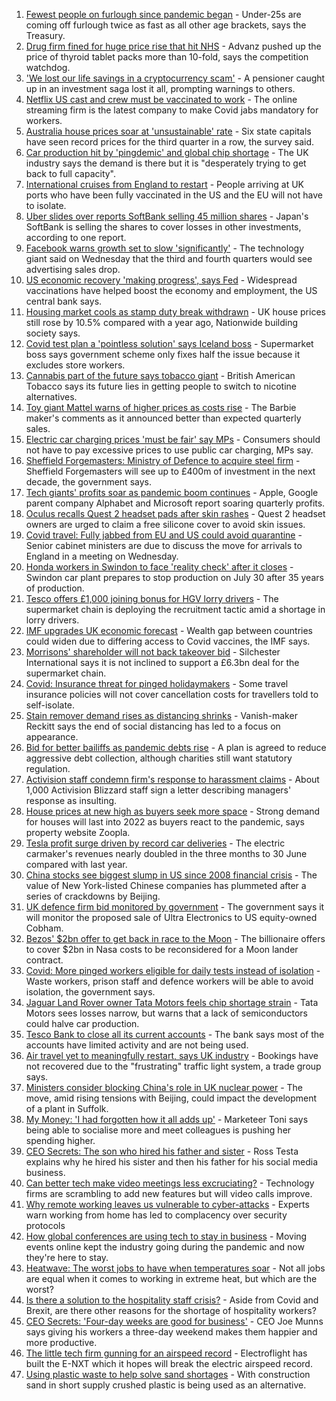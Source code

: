 1. [Fewest people on furlough since pandemic began](https://www.bbc.co.uk/news/business-57981760) - Under-25s are coming off furlough twice as fast as all other age brackets, says the Treasury.
2. [Drug firm fined for huge price rise that hit NHS](https://www.bbc.co.uk/news/business-58009149) - Advanz pushed up the price of thyroid tablet packs more than 10-fold, says the competition watchdog.
3. ['We lost our life savings in a cryptocurrency scam'](https://www.bbc.co.uk/news/business-57983458) - A pensioner caught up in an investment saga lost it all, prompting warnings to others.
4. [Netflix US cast and crew must be vaccinated to work](https://www.bbc.co.uk/news/business-58006810) - The online streaming firm is the latest company to make Covid jabs mandatory for workers.
5. [Australia house prices soar at 'unsustainable' rate](https://www.bbc.co.uk/news/business-58007746) - Six state capitals have seen record prices for the third quarter in a row, the survey said.
6. [Car production hit by 'pingdemic' and global chip shortage](https://www.bbc.co.uk/news/business-58002724) - The UK industry says the demand is there but it is "desperately trying to get back to full capacity".
7. [International cruises from England to restart](https://www.bbc.co.uk/news/business-58006163) - People arriving at UK ports who have been fully vaccinated in the US and the EU will not have to isolate.
8. [Uber slides over reports SoftBank selling 45 million shares](https://www.bbc.co.uk/news/business-58007745) - Japan's SoftBank is selling the shares to cover losses in other investments, according to one report.
9. [Facebook warns growth set to slow 'significantly'](https://www.bbc.co.uk/news/business-58006689) - The technology giant said on Wednesday that the third and fourth quarters would see advertising sales drop.
10. [US economic recovery 'making progress', says Fed](https://www.bbc.co.uk/news/business-57979270) - Widespread vaccinations have helped boost the economy and employment, the US central bank says.
11. [Housing market cools as stamp duty break withdrawn](https://www.bbc.co.uk/news/business-57997492) - UK house prices still rose by 10.5% compared with a year ago, Nationwide building society says.
12. [Covid test plan a 'pointless solution' says Iceland boss](https://www.bbc.co.uk/news/business-57916620) - Supermarket boss says government scheme only fixes half the issue because it excludes store workers.
13. [Cannabis part of the future says tobacco giant](https://www.bbc.co.uk/news/business-57995285) - British American Tobacco says its future lies in getting people to switch to nicotine alternatives.
14. [Toy giant Mattel warns of higher prices as costs rise](https://www.bbc.co.uk/news/business-57993497) - The Barbie maker's comments as it announced better than expected quarterly sales.
15. [Electric car charging prices 'must be fair' say MPs](https://www.bbc.co.uk/news/business-57963912) - Consumers should not have to pay excessive prices to use public car charging, MPs say.
16. [Sheffield Forgemasters: Ministry of Defence to acquire steel firm](https://www.bbc.co.uk/news/uk-england-south-yorkshire-57997858) - Sheffield Forgemasters will see up to £400m of investment in the next decade, the government says.
17. [Tech giants' profits soar as pandemic boom continues](https://www.bbc.co.uk/news/business-57979268) - Apple, Google parent company Alphabet and Microsoft report soaring quarterly profits.
18. [Oculus recalls Quest 2 headset pads after skin rashes](https://www.bbc.co.uk/news/technology-57997112) - Quest 2 headset owners are urged to claim a free silicone cover to avoid skin issues.
19. [Covid travel: Fully jabbed from EU and US could avoid quarantine](https://www.bbc.co.uk/news/uk-57992929) - Senior cabinet ministers are due to discuss the move for arrivals to England in a meeting on Wednesday.
20. [Honda workers in Swindon to face 'reality check' after it closes](https://www.bbc.co.uk/news/uk-england-wiltshire-57987601) - Swindon car plant prepares to stop production on July 30 after 35 years of production.
21. [Tesco offers £1,000 joining bonus for HGV lorry drivers](https://www.bbc.co.uk/news/business-57983698) - The supermarket chain is deploying the recruitment tactic amid a shortage in lorry drivers.
22. [IMF upgrades UK economic forecast](https://www.bbc.co.uk/news/business-57987091) - Wealth gap between countries could widen due to differing access to Covid vaccines, the IMF says.
23. [Morrisons' shareholder will not back takeover bid](https://www.bbc.co.uk/news/business-57991894) - Silchester International says it is not inclined to support a £6.3bn deal for the supermarket chain.
24. [Covid: Insurance threat for pinged holidaymakers](https://www.bbc.co.uk/news/business-57983455) - Some travel insurance policies will not cover cancellation costs for travellers told to self-isolate.
25. [Stain remover demand rises as distancing shrinks](https://www.bbc.co.uk/news/business-57981759) - Vanish-maker Reckitt says the end of social distancing has led to a focus on appearance.
26. [Bid for better bailiffs as pandemic debts rise](https://www.bbc.co.uk/news/business-57983457) - A plan is agreed to reduce aggressive debt collection, although charities still want statutory regulation.
27. [Activision staff condemn firm's response to harassment claims](https://www.bbc.co.uk/news/technology-57984784) - About 1,000 Activision Blizzard staff sign a letter describing managers' response as insulting.
28. [House prices at new high as buyers seek more space](https://www.bbc.co.uk/news/business-57976341) - Strong demand for houses will last into 2022 as buyers react to the pandemic, says property website Zoopla.
29. [Tesla profit surge driven by record car deliveries](https://www.bbc.co.uk/news/business-57935264) - The electric carmaker's revenues nearly doubled in the three months to 30 June compared with last year.
30. [China stocks see biggest slump in US since 2008 financial crisis](https://www.bbc.co.uk/news/business-57979857) - The value of New York-listed Chinese companies has plummeted after a series of crackdowns by Beijing.
31. [UK defence firm bid monitored by government](https://www.bbc.co.uk/news/business-57973962) - The government says it will monitor the proposed sale of Ultra Electronics to US equity-owned Cobham.
32. [Bezos' $2bn offer to get back in race to the Moon](https://www.bbc.co.uk/news/science-environment-57978465) - The billionaire offers to cover $2bn in Nasa costs to be reconsidered for a Moon lander contract.
33. [Covid: More pinged workers eligible for daily tests instead of isolation](https://www.bbc.co.uk/news/uk-politics-57977282) - Waste workers, prison staff and defence workers will be able to avoid isolation, the government says.
34. [Jaguar Land Rover owner Tata Motors feels chip shortage strain](https://www.bbc.co.uk/news/business-57975445) - Tata Motors sees losses narrow, but warns that a lack of semiconductors could halve car production.
35. [Tesco Bank to close all its current accounts](https://www.bbc.co.uk/news/business-57973960) - The bank says most of the accounts have limited activity and are not being used.
36. [Air travel yet to meaningfully restart, says UK industry](https://www.bbc.co.uk/news/business-57967907) - Bookings have not recovered due to the "frustrating" traffic light system, a trade group says.
37. [Ministers consider blocking China's role in UK nuclear power](https://www.bbc.co.uk/news/business-57967908) - The move, amid rising tensions with Beijing, could impact the development of a plant in Suffolk.
38. [My Money: 'I had forgotten how it all adds up'](https://www.bbc.co.uk/news/business-57888910) - Marketeer Toni says being able to socialise more and meet colleagues is pushing her spending higher.
39. [CEO Secrets: The son who hired his father and sister](https://www.bbc.co.uk/news/business-57968798) - Ross Testa explains why he hired his sister and then his father for his social media business.
40. [Can better tech make video meetings less excruciating?](https://www.bbc.co.uk/news/business-57720504) - Technology firms are scrambling to add new features but will video calls improve.
41. [Why remote working leaves us vulnerable to cyber-attacks](https://www.bbc.co.uk/news/business-57847652) - Experts warn working from home has led to complacency over security protocols
42. [How global conferences are using tech to stay in business](https://www.bbc.co.uk/news/business-57817807) - Moving events online kept the industry going during the pandemic and now they're here to stay.
43. [Heatwave: The worst jobs to have when temperatures soar](https://www.bbc.co.uk/news/uk-wales-57914904) - Not all jobs are equal when it comes to working in extreme heat, but which are the worst?
44. [Is there a solution to the hospitality staff crisis?](https://www.bbc.co.uk/news/business-57817775) - Aside from Covid and Brexit, are there other reasons for the shortage of hospitality workers?
45. [CEO Secrets: 'Four-day weeks are good for business'](https://www.bbc.co.uk/news/business-57894093) - CEO Joe Munns says giving his workers a three-day weekend makes them happier and more productive.
46. [The little tech firm gunning for an airspeed record](https://www.bbc.co.uk/news/business-57747128) - Electroflight has built the E-NXT which it hopes will break the electric airspeed record.
47. [Using plastic waste to help solve sand shortages](https://www.bbc.co.uk/news/business-57832425) - With construction sand in short supply crushed plastic is being used as an alternative.

